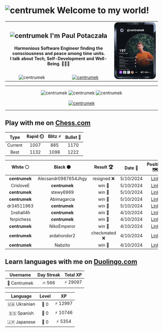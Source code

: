 <h1>
  <img
    src="https://emojis.slackmojis.com/emojis/images/1531849430/4246/blob-sunglasses.gif"
    width="30"
    alt="centrumek"
  />
  Welcome to my world!
</h1>

<table>
  <tbody>
    <tr>
      <td align="center" width="70%" colspan="2">
        <h2>
          <img
            src="https://raw.githubusercontent.com/MartinHeinz/MartinHeinz/master/wave.gif"
            width="30px"
            alt="centrumek"
          />
          I'm Paul Potaczała
        </h2>
        <h4>
          Harmonious Software Engineer finding the consciousness and peace among time units.
          <br/>
          I talk about Tech, Self-Development and Well-Being. 🌿🧘🚀
        </h4>
      </td>
      <td width="30%" rowspan="2">
        <a href="https://app.daily.dev/centrumek">
          <img
            src="./devcard.svg"
            alt="centrumek"
          />
        </a>
      </td>
    </tr>
    <tr align="center">
      <td>
        <img
          src="https://komarev.com/ghpvc/?username=centrumek&label=visitors&color=0e75b6&style=flat"
          alt="centrumek"
        >
      </td>
      <td>
        <a href="https://stackoverflow.com/users/14496012/centrumek">
          <img
            src="https://stackoverflow.com/users/flair/14496012.png?theme=dark"
            alt="centrumek"
          >
        </a>
      </td>
    </tr>
  </tbody>
</table>

---
<div align="center">
  <img 
    src="https://github-readme-stats.vercel.app/api?username=centrumek&show_icons=true&count_private=true&theme=dark&hide_border=true&hide=issues,contribs&bg_color=00000000"
    alt="centrumek"
  />
  <img
    src="https://github-readme-stats.vercel.app/api/top-langs/?username=centrumek&layout=compact&hide_border=true&theme=dark&bg_color=00000000&langs_count=6&exclude_repo=air-statistic-app"
    alt="centrumek"
  />
  <img 
    src="https://github-readme-streak-stats.herokuapp.com?user=centrumek&theme=dark&hide_border=true&background=FFFFFF00"
    alt="centrumek"
  />
  <br/>
  <br/>
  <a href="https://www.buymeacoffee.com/centrumek">
    <img
      src="https://cdn.buymeacoffee.com/buttons/v2/default-orange.png"
      height="50"
      width="210"
      alt="centrumek"
    />
  </a>
</div>

---

## Play with me on [Chess.com](https://www.chess.com/member/centrumek)

<div align="center">
<!--START_SECTION:chessStats-->
<!-- Automatically generated with https://github.com/Balastrong/chess-stats-action -->

| Type | Rapid ⏲️ | Blitz ⚡ | Bullet 🔫 |
|:---:|:---:|:---:|:---:|
| Current | 1007 | 885 | 1170 |
| Best | 1132 | 1098 | 1222 |

| White ⚪ | Black ⚫ | Result 🏆 | Date 📅 | Position 🗺️ | Type 🕕 |
|:---:|:---:|:---:|:---:|:---:|:---:|
| **centrumek** | Alecsandr0987654Jhgy | resigned ❌ | 5/10/2024 | <a href="http://www.ee.unb.ca/cgi-bin/tervo/fen.pl?select=6k1/1p5p/1Pr2p2/3K1p2/8/7P/8/8 w - -">Link</a> | Bullet |
| CrisloveE | **centrumek** | win 🥇 | 5/10/2024 | <a href="http://www.ee.unb.ca/cgi-bin/tervo/fen.pl?select=8/2k2r2/2P3p1/1p2p1Pp/3pPp1P/1r1P1P2/8/4K3 w - -">Link</a> | Bullet |
| **centrumek** | stewy6969 | win 🥇 | 5/10/2024 | <a href="http://www.ee.unb.ca/cgi-bin/tervo/fen.pl?select=8/8/8/1B4k1/p7/2R2K2/8/8 b - -">Link</a> | Bullet |
| **centrumek** | Abimagarcia | win 🥇 | 5/10/2024 | <a href="http://www.ee.unb.ca/cgi-bin/tervo/fen.pl?select=2Q4k/1R6/8/6p1/2N2p2/5P1P/7P/6K1 b - -">Link</a> | Bullet |
| dr34511963 | **centrumek** | win 🥇 | 5/10/2024 | <a href="http://www.ee.unb.ca/cgi-bin/tervo/fen.pl?select=8/5k2/8/p2P1K2/3b4/6P1/P7/8 w - -">Link</a> | Bullet |
| 1nshall4h | **centrumek** | win 🥇 | 4/10/2024 | <a href="http://www.ee.unb.ca/cgi-bin/tervo/fen.pl?select=8/8/5pkp/8/r7/Bp3K1P/1Rb3P1/8 w - -">Link</a> | Bullet |
| ferpichess | **centrumek** | win 🥇 | 4/10/2024 | <a href="http://www.ee.unb.ca/cgi-bin/tervo/fen.pl?select=r7/pb6/6pk/1p6/P2pR1n1/1B4P1/1PP3KP/4R3 w - -">Link</a> | Bullet |
| **centrumek** | NikoEmperor | win 🥇 | 4/10/2024 | <a href="http://www.ee.unb.ca/cgi-bin/tervo/fen.pl?select=r4rk1/ppp3p1/3bn2p/6P1/4P1QP/3N4/PPP5/RN2K2R b KQ -">Link</a> | Bullet |
| **centrumek** | ardahondor2 | checkmated ❌ | 4/10/2024 | <a href="http://www.ee.unb.ca/cgi-bin/tervo/fen.pl?select=6k1/1p3ppp/2n5/8/P2N3P/3P1P2/1p4rr/1R3RK1 w - -">Link</a> | Bullet |
| **centrumek** | Nabzito | win 🥇 | 4/10/2024 | <a href="http://www.ee.unb.ca/cgi-bin/tervo/fen.pl?select=R2k4/6p1/5p1p/3B4/4N3/5P2/PP5P/2K5 b - -">Link</a> | Bullet |

<!--END_SECTION:chessStats-->
</div>

## Learn languages with me on [Duolingo.com](https://www.duolingo.com/profile/Centrumek)

<div align="center">
<!--START_SECTION:duolingoStats-->
<!-- Automatically generated with https://github.com/centrumek/duolingo-readme-stats-->

| Username | Day Streak | Total XP |
|:---:|:---:|:---:|
| 👤 Centrumek | 🔥 566 | ⚡ 29097 |

| Language | Level | XP |
|:---:|:---:|:---:|
| 🇺🇦 Ukrainian | 👑 0 | ⚡ 12997 |
| 🇪🇸 Spanish | 👑 0 | ⚡ 10746 |
| 🇯🇵 Japanese | 👑 0 | ⚡ 5354 |

<!--END_SECTION:duolingoStats-->
</div>
<!--
**centrumek/centrumek** is a ✨ _special_ ✨ repository because its `README.md` (this file) appears on your GitHub profile.

Here are some ideas to get you started:

- 🔭 I’m currently working on ...
- 🌱 I’m currently learning ...
- 👯 I’m looking to collaborate on ...
- 🤔 I’m looking for help with ...
- 💬 Ask me about ...
- 📫 How to reach me: ...
- 😄 Pronouns: ...
- ⚡ Fun fact: ...
-->
